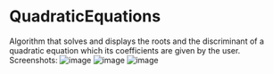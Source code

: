# QuadraticEquations
Algorithm that solves and displays the roots and the discriminant of a quadratic equation which its coefficients are given by the user.
Screenshots:
![image](https://user-images.githubusercontent.com/74245258/115923656-39ab4d00-a487-11eb-9503-f16e403fde7f.png)
![image](https://user-images.githubusercontent.com/74245258/115923736-5c3d6600-a487-11eb-8d36-b4629559386d.png)
![image](https://user-images.githubusercontent.com/74245258/115923837-898a1400-a487-11eb-90eb-0ef0c0ecbc13.png)
